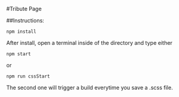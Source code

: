 #Tribute Page


##Instructions:

```
npm install
```

After install, open a terminal inside of the directory and type either

```
npm start
```

or

```
npm run cssStart
```

The second one will trigger a build everytime you save a .scss file. 